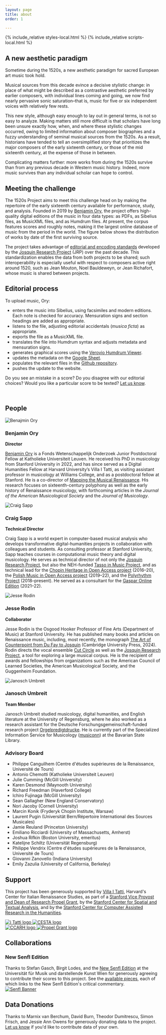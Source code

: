 ```yaml
---
layout: page
title: about
order: 1

---
```


<script async src="https://www.googletagmanager.com/gtag/js?id=G-38882FHV3H"></script>
<script>
  window.dataLayer = window.dataLayer || [];
  function gtag(){dataLayer.push(arguments);}
  gtag('js', new Date());

  gtag('config', 'G-38882FHV3H');
</script>

<script src="https://cdn.jsdelivr.net/npm/vega@5.25.0"></script>
<script src="https://cdn.jsdelivr.net/npm/vega-lite@5.15.1"></script>
<script src="https://cdn.jsdelivr.net/npm/vega-embed@6.22.2"></script>

{% include_relative styles-local.html %}
{% include_relative scripts-local.html %}

<h2>A new aesthetic paradigm</h2>

<p>Sometime during the 1520s, a new aesthetic paradigm for sacred European art music took hold.</p>

<p>Musical sources from this decade evince a decisive stylistic change: in place of what might be described as a contrastive aesthetic preferred by earlier composers, with individual lines coming and going, we now find nearly pervasive sonic saturation–that is, music for five or six independent voices with relatively few rests.</p>

<p>This new style, although easy enough to lay out in general terms, is not so easy to analyze. Making matters still more difficult is that scholars have long been unsure exactly how, when, and where these stylistic changes occurred, owing to limited information about composer biographies and a fuzzy understanding of seminal musical sources from the 1520s. As a result, historians have tended to tell an oversimplified story that prioritizes the major composers of the early sixteenth century, or those of the mid sixteenth century, at the expense of those in between.</p> 

<p>Complicating matters further: more works from during the 1520s survive than from any previous decade in Western music history. Indeed, more music survives than any individual scholar can hope to control.</p>

<h2>Meeting the challenge</h2>

<p>The 1520s Project aims to meet this challenge head on by making the repertoire of the early sixteenth century available for performance, study, and analysis. Founded in 2019 by <a href="https://benjaminory.com" target="_blank">Benjamin Ory</a>, the project offers high-quality digital editions of the music in four data types: as PDFs, as Sibelius files, as MusicXML files, and as Humdrum files. At present, the corpus features <span id="work-count"></span> scores and roughly <span id="note-count"></span> notes, making it the largest online database of music from the period in the world. The figure below shows the distribution of works by date of the first surviving source.</p>

<div id="years-plot"></div>

<p>The project takes advantage of <a href="/documentation" target="_blank">editorial and encoding standards</a> developed by the <a href="https://josquin.stanford.edu" target="_blank">Josquin Research Project</a> (JRP) over the past decade. This standardization enables the data from both projects to be shared; such interoperability is especially useful with respect to composers active right around 1520, such as Jean Mouton, Noel Bauldeweyn, or Jean Richafort, whose music is shared between projects.</p>

<h2>Editorial process</h2>

<p class="tight">To upload music, Ory:</p>
  <ul class="tight-list">
    <li>enters the music into Sibelius, using facsimiles and modern editions. Each note is checked for accuracy. Mensuration signs and section headings are added as appropriate.</li>
    <li>listens to the file, adjusting editorial accidentals (<em>musica ficta</em>) as appropriate.</li>
    <li>exports the file as a MusicXML file.</li>
    <li>translates the file into Humdrum syntax and adjusts metadata and mensuration signs.</li>
    <li>generates graphical scores using the <a href="https://verovio.humdrum.org" target="_blank">Verovio Humdrum Viewer</a>.</li>
    <li>updates the metadata on the <a href="https://docs.google.com/spreadsheets/d/1rVevNfKXd0g4NWOZdm2dG9sbQgOh5nOr_5G_2nizAgY/edit?usp=sharing" target="_blank">Google Sheet</a>.</li>
    <li>populates the relevant files in the <a href="https://github.com/benory/1520s-project" target="_blank">Github repository</a>.</li>
    <li>pushes the update to the website.</li>
  </ul>

<p>Do you see an mistake in a score? Do you disagree with our editorial choices? Would you like a particular score to be texted? <a href="mailto:The1520sProject@gmail.com">Let us know</a>.</p><br>

<h2>People</h2>

<div class="team-container">
    <div class="team-member">
        <img src="/images/headshots/Ory.jpg" alt="Benajmin Ory">
        <div class="bio">
            <h3>Benjamin Ory</h3>
            <p><strong>Director</strong></p>
            <p><a href="https://benjaminory.com" target="_blank">Benjamin Ory</a> is a Fonds Wetenschappelijk Onderzoek Junior Postdoctoral Fellow at Katholieke Universiteit Leuven. He received his PhD in musicology from Stanford University in 2022, and has since served as a Digital Humanities Fellow at Harvard University’s Villa I Tatti, as visiting assistant professor in musicology at Williams College, and as a postdoctoral fellow at Stanford. He is a co-director of <a href="https://renaissancemapping.org" target="_blank">Mapping the Musical Renaissance</a>. His research focuses on sixteenth-century polyphony as well as the early history of Renaissance musicology, with forthcoming articles in the <i>Journal of the American Musicological Society</i> and the <i>Journal of Musicology</i>.</p>
        </div>
    </div>
    <div class="team-member">
        <img src="/images/headshots/Sapp.jpg" alt="Craig Sapp">
        <div class="bio">
            <h3>Craig Sapp</h3>
            <p><b>Technical Director</b></p>
            <p>Craig Sapp is a world expert in computer-based musical analysis who develops transformative digital-humanities projects in collaboration with colleagues and students. As consulting professor at Stanford University, Sapp teaches courses in computational music theory and digital musicology. He serves as technical director of not only the <a href="https://josquin.stanford.edu" target="_blank">Josquin Research Project</a>, but also the NEH-funded <a href="https://www.tassomusic.org/" target="_blank">Tasso in Music Project</a>, and as technical lead for the <a href="https://chopin.musicsources.pl/en/" target="_blank">Chopin Heritage in Open Access project</a> (2016–20), the <a href="https://polish.musicsources.pl/pl" target="_blank">Polish Music in Open Access project</a> (2019–22), and the <a href="https://polyrhythm.humdrum.org" target="_blank">Polyrhythm Project</a> (2018–present). He served as a consultant for the <a href="https://gaspar-van-weerbeke.eu" target="_blank">Gaspar Online Edition</a> (2021–22).</p>
        </div>
    </div>
    <div class="team-member">
        <img src="/images/headshots/Rodin.jpg" alt="Jesse Rodin">
        <div class="bio">
            <h3>Jesse Rodin</h3>
            <p><b>Collaborator</b></p>
            <p>Jesse Rodin is the Osgood Hooker Professor of Fine Arts (Department of Music) at Stanford University. He has published many books and articles on Renaissance music, including, most recently, the monograph <a href="https://www.cambridge.org/us/universitypress/subjects/music/medieval-and-renaissance-music/art-counterpoint-du-fay-josquin" target="_blank">The Art of Counterpoint from Du Fay to Josquin</a> (Cambridge University Press, 2024). Rodin directs the vocal ensemble <a href="https://cutcircle.org/" target="_blank">Cut Circle</a> as well as the <a href="https://josquin.stanford.edu/" target="_blank">Josquin Research Project</a>, a tool for exploring a large musical corpus. He is the recipient of awards and fellowships from organizations such as the American Council of Learned Societies, the American Musicological Society, and the Guggenheim Foundation.</p>
        </div>
    </div>
    <div class="team-member">
        <img src="/images/headshots/Umbreit.jpg" alt="Janosch Umbreit">
        <div class="bio">
            <h3>Janosch Umbreit</h3>
            <p><b>Team Member</b></p>
            <p>Janosch Umbreit studied musicology, digital humanities, and English literature at the University of Regensburg, where he also worked as a research assistant for the Deutsche Forschungsgemeinschaft-funded research project <a href="https://orgelpredigt.ur.de/" target="_blank">Orgelpredigtdrucke</a>. He is currently part of the Specialized Information Service for Musicology (<a href="https://www.musiconn.de/en/" target="_blank">musiconn</a>) at the Bavarian State Library.</p>
        </div>
    </div>
</div>

<h3>Advisory Board</h3>
<ul id="advisory-list">
  <li>Philippe Canguilhem (Centre d'études supérieures de la Renaissance, Université de Tours)</li>
  <li>Antonio Chemotti (Katholieke Universiteit Leuven)</li>
  <li>Julie Cumming (McGill University)</li>
  <li>Karen Desmond (Maynooth University)</li>
  <li>Richard Freedman (Haverford College)</li>
  <li>Ichiro Fujinaga (McGill University)</li>
  <li>Sean Gallagher (New England Conservatory)</li>
  <li>Nori Jacoby (Cornell University)</li>
  <li>Marcin Konik (Fryderyk Chopin Institute, Warsaw)</li>
  <li>Laurent Pugin (Universität Bern/Répertoire International des Sources Musicales)</li>
  <li>Jamie Reuland (Princeton University)</li>
  <li>Emiliano Ricciardi (University of Massachusetts, Amherst)</li>
  <li>Joshua Rifkin (Boston University, emeritus)</li>
  <li>Katelijne Schiltz (Universität Regensburg)</li>
  <li>Philippe Vendrix (Centre d'études supérieures de la Renaissance, Université de Tours)</li>
  <li>Giovanni Zanovello (Indiana University)</li>
  <li>Emily Zazulia (University of California, Berkeley)</li>
</ul>

<h2>Support</h2>

<div class="support-section">
  <p>
    This project has been generously supported by <a href="https://itatti.harvard.edu/" target="_blank">Villa I Tatti</a>, Harvard's Center for Italian Renaissance Studies, as part of a <a href="https://propelgrants.stanford.edu" target="_blank">Stanford Vice Provost and Dean of Research Propel Grant</a>, by the <a href="https://cesta.stanford.edu" target="_blank"> Stanford Center for Spatial and Textual Analysis</a>, and by the <a href="http://www.ccarh.org" target="_blank">Stanford Center for Computer Assisted Research in the Humanities</a>.
  </p>

  <div class="support-logos-top">
    <a href="https://itatti.harvard.edu/" target="_blank">
      <img src="ITatti_logo.png" alt="i Tatti logo" class="support-logo">
    </a>
    <a href="https://cesta.stanford.edu/" target="_blank">
      <img src="CESTA_logo.png" alt="CESTA logo" class="support-logo">
    </a>
  </div>
  <div class="support-logos-bottom">
    <a href="http://www.ccarh.org/" target="_blank">
      <img src="CCARH_logo.png" alt="CCARH logo" class="support-logo">
    </a>
    <a href="https://propelgrants.stanford.edu" target="_blank">
      <img src="Propel_logo.png" alt="Propel Grant logo" class="support-logo">
    </a>
  </div>
</div>

<h2>Collaborations</h2>

<div id="paragraph"><h3>New Senfl Edition</h3>
  <div id="paragraph"> Thanks to Stefan Gasch, Birgit Lodes, and the <a href="https://senflonline-eng.com/new-senfl-edition/" target="_blank">New Senfl Edition</a> at the Universität für Musik und darstellende Kunst Wien for generously agreeing to contribute their scores to this project. See the <a href="https://1520s-project.org/browse/?q=senfl" target="_blank">available pieces</a>, each of which links to the New Senfl Edition's critical commentary.</div>
  <a href="https://senflonline-eng.com/new-senfl-edition/"><img src="/images/Senfl_banner.png" alt="Senfl Banner"></a>
</div>

<h2>Data Donations</h2>

<div id="paragraph"> Thanks to Marnix van Berchum, David Burn, Theodor Dumitrescu, Simon Frisch, and Jessie Ann Owens for generously donating data to the project. <a href="mailto:The1520sProject@gmail.com">Let us know</a> if you'd like to contribute data of your own.</div>